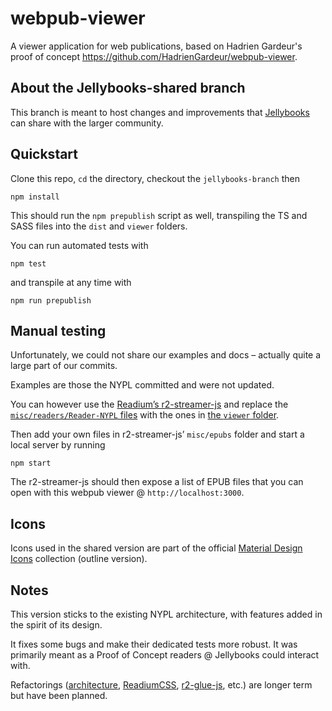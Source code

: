 # webpub-viewer

A viewer application for web publications, based on Hadrien Gardeur's proof of concept https://github.com/HadrienGardeur/webpub-viewer.

## About the Jellybooks-shared branch

This branch is meant to host changes and improvements that [Jellybooks](https://www.jellybooks.com) can share with the larger community.

## Quickstart

Clone this repo, `cd` the directory, checkout the `jellybooks-branch` then

```
npm install
```

This should run the `npm prepublish` script as well, transpiling the TS and SASS files into the `dist` and `viewer` folders.

You can run automated tests with

```
npm test
```

and transpile at any time with

```
npm run prepublish
```

## Manual testing

Unfortunately, we could not share our examples and docs – actually quite a large part of our commits.

Examples are those the NYPL committed and were not updated.

You can however use the [Readium’s r2-streamer-js](https://github.com/readium/r2-streamer-js) and replace the [`misc/readers/Reader-NYPL` files](https://github.com/readium/r2-streamer-js/tree/develop/misc/readers/reader-NYPL) with the ones in [the `viewer` folder](viewer).

Then add your own files in r2-streamer-js’ `misc/epubs` folder and start a local server by running 

```
npm start 
```

The r2-streamer-js should then expose a list of EPUB files that you can open with this webpub viewer @ `http://localhost:3000`.

## Icons

Icons used in the shared version are part of the official [Material Design Icons](https://material.io/tools/icons/?style=outline) collection (outline version).

## Notes

This version sticks to the existing NYPL architecture, with features added in the spirit of its design.

It fixes some bugs and make their dedicated tests more robust. It was primarily meant as a Proof of Concept readers @ Jellybooks could interact with.

Refactorings ([architecture](https://github.com/readium/architecture), [ReadiumCSS](https://github.com/readium/readium-css), [r2-glue-js](https://github.com/readium/r2-glue-js), etc.) are longer term but have been planned.